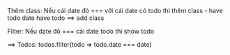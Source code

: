 Thêm class:
Nếu cái date đó === với cái date có todo thì thêm class - have todo
date have todo ==> add class

Filter:
Nếu date đó === cái date todo thì show todo

==> Todos: todos.filter(todo => todo.date === date)
